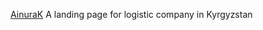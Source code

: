 [AinuraK](https://saikaldildemurat.github.io/ainuraK) 
A landing page for logistic company in Kyrgyzstan


